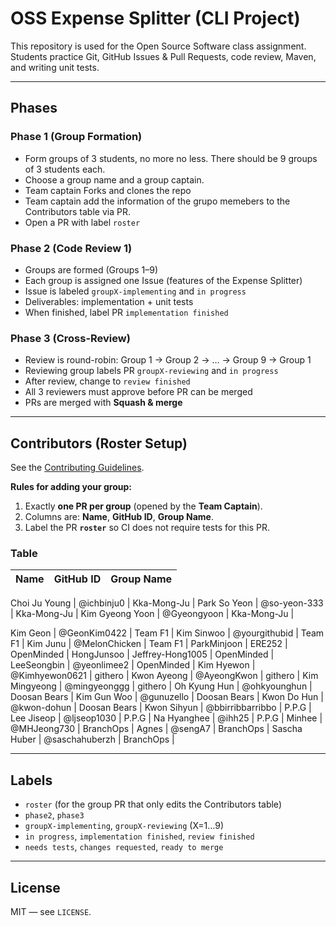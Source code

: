 # OSS Expense Splitter (CLI Project)

This repository is used for the Open Source Software class assignment. Students practice Git, GitHub Issues & Pull Requests, code review, Maven, and writing unit tests.

---

## Phases

### Phase 1 (Group Formation)
- Form groups of 3 students, no more no less. There should be 9 groups of 3 students each.
- Choose a group name and a group captain.
- Team captain Forks and clones the repo
- Team captain add the information of the grupo memebers to the  Contributors table via PR.
- Open a PR with label `roster`

### Phase 2 (Code Review 1)
- Groups are formed (Groups 1–9)
- Each group is assigned one Issue (features of the Expense Splitter)
- Issue is labeled `groupX-implementing` and `in progress`
- Deliverables: implementation + unit tests
- When finished, label PR `implementation finished`

### Phase 3 (Cross-Review)
- Review is round-robin: Group 1 → Group 2 → … → Group 9 → Group 1
- Reviewing group labels PR `groupX-reviewing` and `in progress`
- After review, change to `review finished`
- All 3 reviewers must approve before PR can be merged
- PRs are merged with **Squash & merge**

---


## Contributors (Roster Setup)

See the [Contributing Guidelines](/CONTRIBUTING.md).

**Rules for adding your group:**
1) Exactly **one PR per group** (opened by the **Team Captain**).  
2) Columns are: **Name**, **GitHub ID**, **Group Name**.  
3) Label the PR **`roster`** so CI does not require tests for this PR.

### Table
Name | GitHub ID | Group Name |
------|-----------|------------|

 Choi Ju Young | @ichbinju0 | Kka-Mong-Ju |
 Park So Yeon  | @so-yeon-333 | Kka-Mong-Ju |
 Kim Gyeong Yoon | @Gyeongyoon | Kka-Mong-Ju |

 Kim Geon     | @GeonKim0422 | Team F1 |
 Kim Sinwoo     | @yourgithubid | Team F1 |
 Kim Junu     | @MelonChicken | Team F1 |
  ParkMinjoon     | ERE252 | OpenMinded |
 HongJunsoo     | Jeffrey-Hong1005 |  OpenMinded |
 LeeSeongbin     | @yeonlimee2 |  OpenMinded |
  Kim Hyewon     | @Kimhyewon0621 | githero |
 Kwon Ayeong     | @AyeongKwon | githero |
 Kim Mingyeong     | @mingyeonggg | githero |
 Oh Kyung Hun  | @ohkyounghun  | Doosan Bears |
 Kim Gun Woo   | @gunuzello    | Doosan Bears |
 Kwon Do Hun   | @kwon-dohun   | Doosan Bears |
 Kwon Sihyun | @bbirribbarribbo | P.P.G |
 Lee Jiseop  | @ljseop1030 | P.P.G |
 Na Hyanghee | @ihh25 | P.P.G |
 Minhee     | @MHJeong730 | BranchOps |
 Agnes      | @sengA7 | BranchOps |
 Sascha Huber     | @saschahuberzh | BranchOps |


---

## Labels
- `roster` (for the group PR that only edits the Contributors table)
- `phase2`, `phase3`
- `groupX-implementing`, `groupX-reviewing` (X=1…9)
- `in progress`, `implementation finished`, `review finished`
- `needs tests`, `changes requested`, `ready to merge`

---

## License
MIT — see `LICENSE`.
